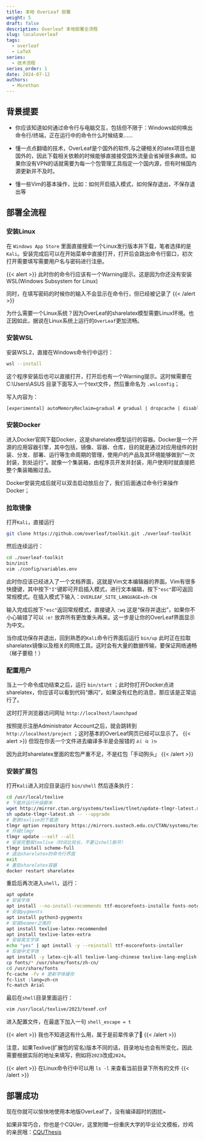 ```yaml
---
title: 本地 OverLeaf 部署
weight: 5
draft: false
description: Overleaf 本地部署全流程
slug: localoverleaf
tags:
  - overleaf
  - LaTeX
series:
  - 技术流程
series_order: 1
date: 2024-07-12
authors:
  - Morethan
---
```


## 背景提要

- 你应该知道如何通过命令行与电脑交互，包括但不限于：Windows如何唤出命令行/终端，正在运行中的命令什么时候结束......

- 懂一点点翻墙的技术，OverLeaf是个国外的软件,与之硬相关的latex项目也是国外的，因此下载相关依赖的时候能够直接接受国外流量会省掉很多麻烦。如果你没有VPN的话就需要为每一个包管理工具指定一个国内源，但有时候国内源更新并不及时。

- 懂一些Vim的基本操作，比如：如何开启插入模式，如何保存退出，不保存退出等


## 部署全流程

### 安装Linux
在 `Windows App Store` 里面直接搜索一个Linux发行版本并下载，笔者选择的是`Kali`。安装完成后可以在开始菜单中直接打开，打开后会跳出命令行窗口，初次打开需要填写需要用户名与密码进行注册。

{{< alert >}}
此时你的命令行应该有一个Warning提示。这是因为你还没有安装WSL(Windows Subsystem for Linux)

同时，在填写密码的时候你的输入不会显示在命令行，但已经被记录了
{{< /alert >}}

为什么需要一个Linux系统？因为OverLeaf的sharelatex模型需要Linux环境。也正因如此，据说在Linux系统上运行的`OverLeaf`更加流畅。

### 安装WSL
安装WSL2，直接在Windows命令行中运行：
```sh
wsl --install
```

这个程序安装后也可以直接打开，打开后也有一个Warning提示。这时候需要在 C:\Users\ASUS 目录下面写入一个text文件，然后重命名为 `.wslconfig`；

写入内容为：
```txt
[experimental] autoMemoryReclaim=gradual # gradual | dropcache | disabled networkingMode=mirrored dnsTunneling=true firewall=true autoProxy=true
```

### 安装Docker
进入Docker官网下载Docker，这是sharelatex模型运行的容器。Docker是一个开源的应用容器引擎，其中包括，镜像、容器、仓库，目的就是通过对应用组件的封装、分发、部署、运行等生命周期的管理，使用户的产品及其环境能够做到“一次封装，到处运行”。就像一个集装箱，由程序员开发并封装，用户使用时就直接把整个集装箱搬过去。

Docker安装完成后就可以双击启动放后台了，我们后面通过命令行来操作Docker；

### 拉取镜像

打开`Kali`，直接运行
``` sh
git clone https://github.com/overleaf/toolkit.git ./overleaf-toolkit
```

然后连续运行：
```sh
cd ./overleaf-toolkit
bin/init
vim ./config/variables.env
```

此时你应该已经进入了一个文档界面，这就是Vim文本编辑器的界面。Vim有很多快捷键，其中按下`"I"`键即可开启插入模式，进行文本编辑，按下`"esc"`即可返回常规模式。在插入模式下输入：`OVERLEAF_SITE_LANGUAGE=zh-CN`

输入完成后按下`"esc"`返回常规模式，直接键入 `:wq` 这是“保存并退出”，如果你不小心输错了可以 `:e!` 放弃所有更改重头再来。这一步是让你的OverLeaf界面显示为中文。

当你成功保存并退出，回到熟悉的`Kali`命令行界面后运行 `bin/up` 此时正在拉取sharelatex镜像以及相关的网络工具。这时会有大量的数据传输，要保证网络通畅（梯子要稳！）

### 配置用户
当上一个命令成功结束之后，运行 `bin/start` ；此时你打开Docker点进sharelatex，你应该可以看到代码“爆闪”，如果没有红色的消息，那应该是正常运行了。

这时打开浏览器访问网址 `http://localhost/launchpad` 

按照提示注册Administrator Account之后，就会跳转到 `http://localhost/project` ；这时基本的OverLeaf网页已经可以显示了。
{{<  alert  >}}
但现在你丢一个文件进去编译多半是会报错的 `ᕕ( ᐛ )ᕗ` 

因为此时sharelatex里面的宏包严重不足，不是红包「手动狗头」
{{<  /alert  >}}

### 安装扩展包

打开`Kali`进入对应目录运行 `bin/shell` 然后逐条执行：
```sh
cd /usr/local/texlive
# 下载并运行升级脚本
wget http://mirror.ctan.org/systems/texlive/tlnet/update-tlmgr-latest.sh
sh update-tlmgr-latest.sh -- --upgrade
# 更换texlive的下载源
tlmgr option repository https://mirrors.sustech.edu.cn/CTAN/systems/texlive/tlnet/
# 升级tlmgr
tlmgr update --self --all
# 安装完整版texlive（时间比较长，不要让shell断开）
tlmgr install scheme-full
# 退出sharelatex的命令行界面
exit
# 重启sharelatex容器
docker restart sharelatex
```

重启后再次进入`shell`，运行：
```sh
apt update
# 安装字体
apt install --no-install-recommends ttf-mscorefonts-installe fonts-noto texlive-fonts-recommended tex-gyre fonts-wqy-microhei fonts-wqy-zenhei fonts-noto-cjk fonts-noto-cjk-extra fonts-noto-color-emoji fonts-noto-extra fonts-noto-ui-core fonts-noto-ui-extra fonts-noto-unhinted fonts-texgyre
# 安装pygments
apt install python3-pygments
# 安装beamer之类的
apt install texlive-latex-recommended
apt install texlive-latex-extra
# 安装英文字体
echo "yes" | apt install -y --reinstall ttf-mscorefonts-installer
# 安装中文字体
apt install -y latex-cjk-all texlive-lang-chinese texlive-lang-english
cp fonts/* /usr/share/fonts/zh-cn/
cd /usr/share/fonts
fc-cache -fv # 更新字体缓存
fc-list :lang=zh-cn
fc-match Arial
```

最后在`shell`目录里面运行：
```sh
vim /usr/local/texlive/2023/texmf.cnf
```
进入配置文件，在最底下加入一句 `shell_escape = t`

{{< alert >}}
我也不知道这有什么用，属于是前辈传承了🤔
{{< /alert >}}

注意，如果Texlive(扩展包的官名)版本不同的话，目录地址也会有所变化，因此需要根据实际的地址来填写，例如将`2023`改成`2024`。

{{< alert >}}
在Linux命令行中可以用 `ls -l` 来查看当前目录下所有的文件
{{< /alert >}}

## 部署成功
现在你就可以愉快地使用本地版OverLeaf了，没有编译超时的困扰~

如果非常巧合，你也是个CQUer，这里附赠一份重庆大学的毕业论文模板，炒鸡的亲民哦：[CQUThesis](https://github.com/nanmu42/CQUThesis)
